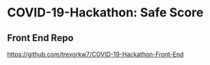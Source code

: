 # COVID-19-Hackathon: Safe Score

## Front End Repo
https://github.com/trevorkw7/COVID-19-Hackathon-Front-End
